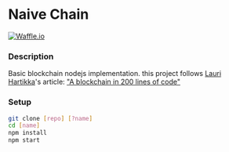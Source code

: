 # Naive Chain

[![Waffle.io](https://img.shields.io/badge/Status-Development-#C3554B.svg?style:flat)]()

### Description
Basic blockchain nodejs implementation.
this project follows [Lauri Hartikka](https://medium.com/@lhartikk)'s article:
["A blockchain in 200 lines of code"](https://medium.com/@lhartikk/a-blockchain-in-200-lines-of-code-963cc1cc0e54)

### Setup
```bash
git clone [repo] [?name]
cd [name]
npm install
npm start
```

